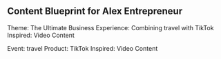 ## Content Blueprint for Alex Entrepreneur

Theme: The Ultimate Business Experience: Combining travel with TikTok Inspired: Video Content

Event: travel
Product: TikTok Inspired: Video Content

